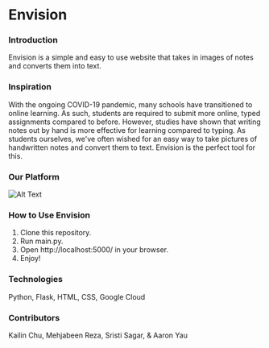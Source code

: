 Envision
===========

### Introduction
Envision is a simple and easy to use website that takes in images of notes and converts them into text. 

### Inspiration
With the ongoing COVID-19 pandemic, many schools have transitioned to online learning. As such, students are required to submit more online, typed assignments compared to before. However, studies have shown that writing notes out by hand is more effective for learning compared to typing. As students ourselves, we've often wished for an easy way to take pictures of handwritten notes and convert them to text. Envision is the perfect tool for this.

### Our Platform
![Alt Text](https://cdn.glitch.com/ce3b99ef-1701-4ccf-881d-6d869259e094%2FDemo.gif?v=1612689692680) <br>

### How to Use Envision
1. Clone this repository.
2. Run main.py.
3. Open http://localhost:5000/ in your browser.
4. Enjoy!

### Technologies
Python, Flask, HTML, CSS, Google Cloud

### Contributors
Kailin Chu, Mehjabeen Reza, Sristi Sagar, & Aaron Yau
